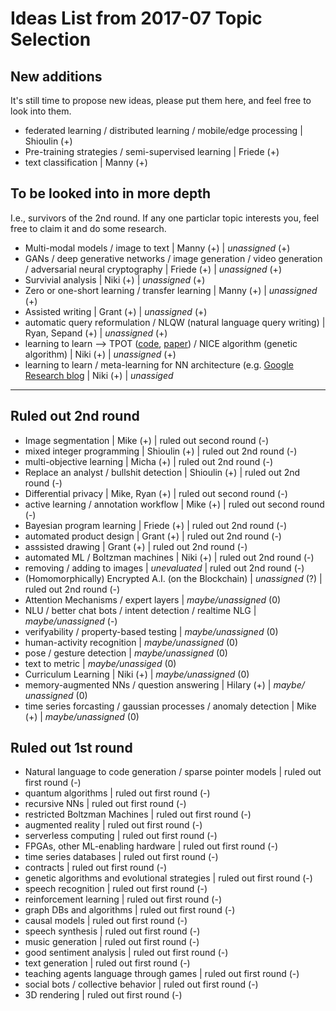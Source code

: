 # Ideas List from 2017-07 Topic Selection

## New additions
It's still time to propose new ideas, please put them here, and feel free to look into them.
 - federated learning / distributed learning / mobile/edge processing | Shioulin (+)
 - Pre-training strategies / semi-supervised learning | Friede (+)
 - text classification | Manny (+)

## To be looked into in more depth
I.e., survivors of the 2nd round. If any one particlar topic interests you, feel free to claim it and do some research.
 - Multi-modal models / image to text | Manny (+) | *unassigned* (+)
 - GANs / deep generative networks / image generation / video generation / adversarial neural cryptography | Friede (+) | *unassigned* (+)
 - Survivial analysis | Niki (+) | *unassigned* (+) 
 - Zero or one-short learning / transfer learning | Manny (+) | *unassigned* (+)
 - Assisted writing | Grant (+) | *unassigned* (+)
 - automatic query reformulation / NLQW (natural language query writing) | Ryan, Sepand (+) | *unassigned* (+)
 - learning to learn --> TPOT ([code](https://github.com/rhiever/tpot), [paper](http://proceedings.mlr.press/v64/olson_tpot_2016.pdf)) / NICE algorithm (genetic algorithm) | Niki (+) | *unassigned* (+)
 - learning to learn / meta-learning for NN architecture (e.g. [Google Research blog](https://research.googleblog.com/2017/05/using-machine-learning-to-explore.html) | Niki (+) | *unassiged*
 
---

## Ruled out 2nd round
 - Image segmentation | Mike (+) | ruled out second round (-)
 - mixed integer programming | Shioulin (+) | ruled out 2nd round (-)
 - multi-objective learning | Micha (+) | ruled out 2nd round (-)
 - Replace an analyst / bullshit detection | Shioulin (+) | ruled out 2nd round (-)
 - Differential privacy | Mike, Ryan (+) | ruled out second round (-)
 - active learning / annotation workflow | Mike (+) | ruled out second round (-)
 - Bayesian program learning | Friede (+) | ruled out 2nd round (-)
 - automated product design | Grant (+) | ruled out 2nd round (-)
 - asssisted drawing | Grant (+) | ruled out 2nd round (-)
 - automated ML / Boltzman machines | Niki (+) | ruled out 2nd round (-)
 - removing / adding to images | *unevaluated* | ruled out 2nd round (-)
 - (Homomorphically) Encrypted A.I. (on the Blockchain) | *unassigned* (?) | ruled out 2nd round (-)
 - Attention Mechanisms / expert layers | *maybe/unassigned* (0)
 - NLU / better chat bots / intent detection / realtime NLG | *maybe/unassigned* (-)
 - verifyability / property-based testing | *maybe/unassigned* (0)
 - human-activity recognition | *maybe/unassigned* (0)
 - pose / gesture detection | *maybe/unassigned* (0)
 - text to metric | *maybe/unassiged* (0)
 - Curriculum Learning | Niki (+) | *maybe/unassigned* (0)
 - memory-augmented NNs / question answering | Hilary (+) | *maybe/ unassigned* (0)
 - time series forcasting / gaussian processes / anomaly detection | Mike (+) | *maybe/unassigned* (0)

## Ruled out 1st round
 - Natural language to code generation / sparse pointer models | ruled out first round (-)
 - quantum algorithms | ruled out first round (-)
 - recursive NNs | ruled out first round (-)
 - restricted Boltzman Machines | ruled out first round (-)
 - augmented reality | ruled out first round (-)
 - serverless computing | ruled out first round (-)
 - FPGAs, other ML-enabling hardware | ruled out first round (-)
 - time series databases | ruled out first round (-)
 - contracts | ruled out first round (-)
 - genetic algorithms and evolutional strategies | ruled out first round (-)
 - speech recognition | ruled out first round (-)
 - reinforcement learning | ruled out first round (-)
 - graph DBs and algorithms | ruled out first round (-)
 - causal models | ruled out first round (-)
 - speech synthesis | ruled out first round (-)
 - music generation | ruled out first round (-)
 - good sentiment analysis | ruled out first round (-)
 - text generation | ruled out first round (-)
 - teaching agents language through games | ruled out first round (-)
 - social bots / collective behavior | ruled out first round (-)
 - 3D rendering | ruled out first round (-)

